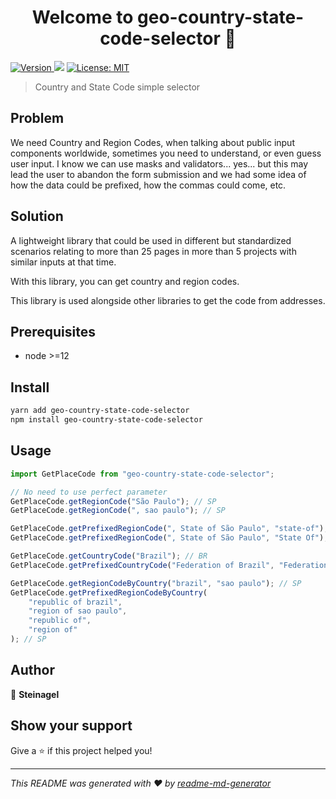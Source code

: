 <h1 align="center">Welcome to geo-country-state-code-selector 👋</h1>
<p>
  <a href="https://www.npmjs.com/package/geo-country-state-code-selector" target="_blank">
    <img alt="Version" src="https://img.shields.io/npm/v/geo-country-state-code-selector.svg">
  </a>
  <img src="https://img.shields.io/badge/node-%3E%3D12-blue.svg" />
  <a href="#" target="_blank">
    <img alt="License: MIT" src="https://img.shields.io/badge/License-MIT-yellow.svg" />
  </a>
</p>

> Country and State Code simple selector

## Problem

We need Country and Region Codes, when talking about public input components worldwide, sometimes you need to understand, or even guess user input. I know we can use masks and validators... yes... but this may lead the user to abandon the form submission and we had some idea of how the data could be prefixed, how the commas could come, etc.

## Solution

A lightweight library that could be used in different but standardized scenarios relating to more than 25 pages in more than 5 projects with similar inputs at that time.

With this library, you can get country and region codes.

This library is used alongside other libraries to get the code from addresses.

## Prerequisites

- node >=12

## Install

```sh
yarn add geo-country-state-code-selector
npm install geo-country-state-code-selector
```

## Usage

```js
import GetPlaceCode from "geo-country-state-code-selector";

// No need to use perfect parameter
GetPlaceCode.getRegionCode("São Paulo"); // SP
GetPlaceCode.getRegionCode(", sao paulo"); // SP

GetPlaceCode.getPrefixedRegionCode(", State of São Paulo", "state-of"); // SP
GetPlaceCode.getPrefixedRegionCode(", State of São Paulo", "State Of"); // SP

GetPlaceCode.getCountryCode("Brazil"); // BR
GetPlaceCode.getPrefixedCountryCode("Federation of Brazil", "Federation of"); // BR

GetPlaceCode.getRegionCodeByCountry("brazil", "sao paulo"); // SP
GetPlaceCode.getPrefixedRegionCodeByCountry(
	"republic of brazil",
	"region of sao paulo",
	"republic of",
	"region of"
); // SP
```

## Author

👤 **Steinagel**

## Show your support

Give a ⭐️ if this project helped you!

---

_This README was generated with ❤️ by [readme-md-generator](https://github.com/kefranabg/readme-md-generator)_
